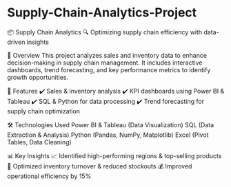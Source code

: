 # Supply-Chain-Analytics-Project
📦 Supply Chain Analytics
🔍 Optimizing supply chain efficiency with data-driven insights

📖 Overview
This project analyzes sales and inventory data to enhance decision-making in supply chain management. It includes interactive dashboards, trend forecasting, and key performance metrics to identify growth opportunities.

🚀 Features
✔️ Sales & inventory analysis
✔️ KPI dashboards using Power BI & Tableau
✔️ SQL & Python for data processing
✔️ Trend forecasting for supply chain optimization

🛠️ Technologies Used
Power BI & Tableau (Data Visualization)
SQL (Data Extraction & Analysis)
Python (Pandas, NumPy, Matplotlib)
Excel (Pivot Tables, Data Cleaning)

📊 Key Insights
📈 Identified high-performing regions & top-selling products
🔄 Optimized inventory turnover & reduced stockouts
💰 Improved operational efficiency by 15%

